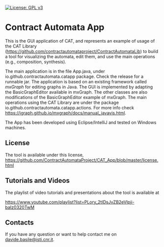 [![License: GPL v3](https://img.shields.io/badge/License-GPLv3-blue.svg)](https://www.gnu.org/licenses/gpl-3.0)


<h1>Contract Automata App</h1>

This is the GUI application of CAT, and represents an example of usage of the CAT Library
 (https://github.com/contractautomataproject/ContractAutomataLib) to build a tool for visualizing 
  the automata, edit them, and use the main operations (e.g., composition, synthesis).

The main application is in the file App.java, under io.github.contractautomata.catapp package. 
Check the release for a runnable jar.
The application is based on an existing framework called *mxGraph* for
editing graphs in Java. 
The GUI is implemented by adapting the BasicGraphEditor available 
in mxGraph.
The other classes are also modifications of the BasicGraphEditor example 
of mxGraph. 
The main operations using the CAT Library are under the package 
 io.github.contractautomata.catapp.actions.
For more info check https://jgraph.github.io/mxgraph/docs/manual_javavis.html.

The App has been developed using Eclipse/IntelliJ and tested on Windows machines. 

<h2>License</h2>

The tool is available under this license,
https://github.com/ContractAutomataProject/CAT_App/blob/master/license.html


<h2>Tutorials and Videos</h2>

The playlist of video tutorials and presentations about the tool is available at

https://www.youtube.com/playlist?list=PLory_2tIDsJvZB2eVlpji-baIz0320TwM

<!--The first video tutorial (https://youtu.be/LAzCEQtYOhU) shows the usage of the tool for composing automata and compute orchestrations of product lines, using the examples published in JSCP2020.
The directory demoJSCP contains an executable jar and the models used in this tutorial.
The second video tutorial (https://youtu.be/W0BHlgQEhIk) shows the computation of orchestrations and choreographies for the examples published in LMCS2020.
The directory demoLMCS2020 contains an executable jar and the models used in this tutorial.
The third video tutorial (https://youtu.be/QJjT7f7vlZ4) shows the recent refactoring and improvements of the tool published in Coordination2021.-->

<h2>Contacts</h2>

If you have any question or want to help contact me on davide.basile@isti.cnr.it.
